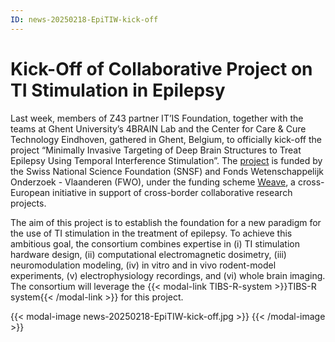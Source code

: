 ```yaml
---
ID: news-20250218-EpiTIW-kick-off
---
```


# Kick-Off of Collaborative Project on TI Stimulation in Epilepsy

Last week, members of Z43 partner IT’IS Foundation, together with the teams at Ghent University’s 4BRAIN Lab and the Center for Care & Cure Technology Eindhoven, gathered in Ghent, Belgium, to officially kick-off the project “Minimally Invasive Targeting of Deep Brain Structures to Treat Epilepsy Using Temporal Interference Stimulation”. The [project](https://itis.swiss/s/news-events/research-projects/research-projects/minimally-invasive-targeting-of-deep-brain-structures-to-treat-epilepsy-using-temporal-interference-stimulation) is funded by the Swiss National Science Foundation (SNSF) and Fonds Wetenschappelijk Onderzoek - Vlaanderen (FWO), under the funding scheme [Weave](https://www.snf.ch/en/CxcoLbDNRaUwHIoH/funding/projects/weave), a cross-European initiative in support of cross-border collaborative research projects.

The aim of this project is to establish the foundation for a new paradigm for the use of TI stimulation in the treatment of epilepsy. To achieve this ambitious goal, the consortium combines expertise in (i) TI stimulation hardware design, (ii) computational electromagnetic dosimetry, (iii) neuromodulation modeling, (iv) in vitro and in vivo rodent-model experiments, (v) electrophysiology recordings, and (vi) whole brain imaging. The consortium will leverage the {{< modal-link TIBS-R-system >}}TIBS-R system{{< /modal-link >}} for this project.

{{< modal-image news-20250218-EpiTIW-kick-off.jpg >}}
{{< /modal-image >}}
